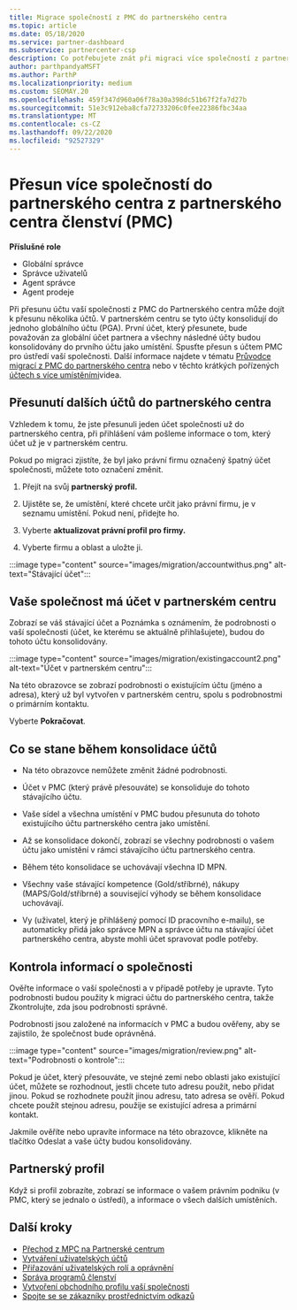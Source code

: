 ```yaml
---
title: Migrace společností z PMC do partnerského centra
ms.topic: article
ms.date: 05/18/2020
ms.service: partner-dashboard
ms.subservice: partnercenter-csp
description: Co potřebujete znát při migraci více společností z partnerského centra pro členství (PMC) do partnerského centra a jejich konsolidace na globální účet partnera.
author: parthpandyaMSFT
ms.author: ParthP
ms.localizationpriority: medium
ms.custom: SEOMAY.20
ms.openlocfilehash: 459f347d960a06f78a30a398dc51b67f2fa7d27b
ms.sourcegitcommit: 51e3c912eba8cfa72733206c0fee22386fbc34aa
ms.translationtype: MT
ms.contentlocale: cs-CZ
ms.lasthandoff: 09/22/2020
ms.locfileid: "92527329"
---
```

# <a name="moving-multiple-companies-to-partner-center-from-partner-membership-center-pmc"></a>Přesun více společností do partnerského centra z partnerského centra členství (PMC)

**Příslušné role**

- Globální správce
- Správce uživatelů
- Agent správce
- Agent prodeje

Při přesunu účtu vaší společnosti z PMC do Partnerského centra může dojít k přesunu několika účtů. V partnerském centru se tyto účty konsolidují do jednoho globálního účtu (PGA). První účet, který přesunete, bude považován za globální účet partnera a všechny následné účty budou konsolidovány do prvního účtu jako umístění. Spusťte přesun s účtem PMC pro ústředí vaší společnosti. Další informace najdete v tématu [Průvodce migrací z PMC do partnerského centra](guide-to-migration.md) nebo v těchto krátkých pořízených [účtech s více umístěními](https://vimeo.com/290335248)videa.

## <a name="move-your-additional-accounts-into-partner-center"></a>Přesunutí dalších účtů do partnerského centra

Vzhledem k tomu, že jste přesunuli jeden účet společnosti už do partnerského centra, při přihlášení vám pošleme informace o tom, který účet už je v partnerském centru.

Pokud po migraci zjistíte, že byl jako právní firmu označený špatný účet společnosti, můžete toto označení změnit.

1. Přejít na svůj **partnerský profil.**

2. Ujistěte se, že umístění, které chcete určit jako právní firmu, je v seznamu umístění. Pokud není, přidejte ho.

3. Vyberte **aktualizovat právní profil pro firmy.**

4. Vyberte firmu a oblast a uložte ji.

:::image type="content" source="images/migration/accountwithus.png" alt-text="Stávající účet":::

## <a name="your-company-has-an-account-in-partner-center"></a>Vaše společnost má účet v partnerském centru

Zobrazí se váš stávající účet a Poznámka s oznámením, že podrobnosti o vaší společnosti (účet, ke kterému se aktuálně přihlašujete), budou do tohoto účtu konsolidovány.

:::image type="content" source="images/migration/existingaccount2.png" alt-text="Účet v partnerském centru":::

Na této obrazovce se zobrazí podrobnosti o existujícím účtu (jméno a adresa), který už byl vytvořen v partnerském centru, spolu s podrobnostmi o primárním kontaktu.

Vyberte **Pokračovat**.

## <a name="what-happens-during-consolidation-of-accounts"></a>Co se stane během konsolidace účtů

- Na této obrazovce nemůžete změnit žádné podrobnosti.

- Účet v PMC (který právě přesouváte) se konsoliduje do tohoto stávajícího účtu.

- Vaše sídel a všechna umístění v PMC budou přesunuta do tohoto existujícího účtu partnerského centra jako umístění.

- Až se konsolidace dokončí, zobrazí se všechny podrobnosti o vašem účtu jako umístění v rámci stávajícího účtu partnerského centra.

- Během této konsolidace se uchovávají všechna ID MPN.

- Všechny vaše stávající kompetence (Gold/stříbrné), nákupy (MAPS/Gold/stříbrné) a související výhody se během konsolidace uchovávají.

- Vy (uživatel, který je přihlášený pomocí ID pracovního e-mailu), se automaticky přidá jako správce MPN a správce účtu na stávající účet partnerského centra, abyste mohli účet spravovat podle potřeby.

## <a name="review-your-company-information"></a>Kontrola informací o společnosti

Ověřte informace o vaší společnosti a v případě potřeby je upravte.  Tyto podrobnosti budou použity k migraci účtu do partnerského centra, takže Zkontrolujte, zda jsou podrobnosti správné.

Podrobnosti jsou založené na informacích v PMC a budou ověřeny, aby se zajistilo, že společnost bude oprávněná.


:::image type="content" source="images/migration/review.png" alt-text="Podrobnosti o kontrole":::

Pokud je účet, který přesouváte, ve stejné zemi nebo oblasti jako existující účet, můžete se rozhodnout, jestli chcete tuto adresu použít, nebo přidat jinou. Pokud se rozhodnete použít jinou adresu, tato adresa se ověří. Pokud chcete použít stejnou adresu, použije se existující adresa a primární kontakt.

Jakmile ověříte nebo upravíte informace na této obrazovce, klikněte na tlačítko Odeslat a vaše účty budou konsolidovány.

## <a name="partner-profile"></a>Partnerský profil

Když si profil zobrazíte, zobrazí se informace o vašem právním podniku (v PMC, který se jednalo o ústředí), a informace o všech dalších umístěních.

## <a name="next-steps"></a>Další kroky

- [Přechod z MPC na Partnerské centrum](move-pmc-pc-map.md)
- [Vytváření uživatelských účtů](create-user-accounts-and-set-permissions.md)
- [Přiřazování uživatelských rolí a oprávnění](permissions-overview.md)
- [Správa programů členství](renew-mpn-offers.md)
- [Vytvoření obchodního profilu vaší společnosti](create-a-marketing-profile.md)
- [Spojte se se zákazníky prostřednictvím odkazů](manage-leads.md)
